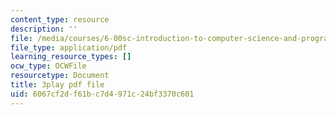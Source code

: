 ```yaml
---
content_type: resource
description: ''
file: /media/courses/6-00sc-introduction-to-computer-science-and-programming-spring-2011/6067cf2df61bc7d4971c24bf3370c601_Q148jV9ljPM.pdf
file_type: application/pdf
learning_resource_types: []
ocw_type: OCWFile
resourcetype: Document
title: 3play pdf file
uid: 6067cf2d-f61b-c7d4-971c-24bf3370c601
---
```

